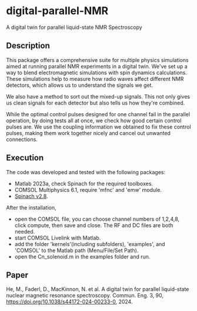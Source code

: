 # digital-parallel-NMR
A digital twin for parallel liquid-state NMR Spectroscopy


## Description
This package offers a comprehensive suite for multiple physics simulations aimed at running parallel NMR experiments in a digital twin. We've set up a way to blend electromagnetic simulations with spin dynamics calculations. These simulations help to measure how radio waves affect different NMR detectors, which allows us to understand the signals we get.

We also have a method to sort out the mixed-up signals. This not only gives us clean signals for each detector but also tells us how they're combined.

While the optimal control pulses designed for one channel fail in the parallel operation, by doing tests all at once, we check how good certain control pulses are. We use the coupling information we obtained to fix these control pulses, making them work together nicely and cancel out unwanted connections.

## Execution 
The code was developed and tested with the following packages:
- Matlab 2023a, check Spinach for the required toolboxes.
- COMSOL Multiphysics 6.1, require 'mfnc' and 'emw' module.
- [Spinach v2.8](https://spindynamics.org/group/?page_id=12).

After the installation, 
- open the COMSOL file, you can choose channel numbers of 1,2,4,8, click compute, then save and close. The RF and DC files are both needed.
- start COMSOL Livelink with Matlab.
- add the folder 'kernels'(including subfolders), 'examples', and 'COMSOL' to the Matlab path (Menu/File/Set Path).
- open the Cn_solenoid.m in the examples folder and run.

## Paper
He, M., Faderl, D., MacKinnon, N. et al. A digital twin for parallel liquid-state nuclear magnetic resonance spectroscopy. Commun. Eng. 3, 90, https://doi.org/10.1038/s44172-024-00233-0, 2024.
